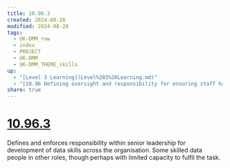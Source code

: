 ```yaml
---
title: 10.96.3
created: 2024-08-28
modified: 2024-08-28
tags:
  - UK-DMM_row
  - index
  - PROJECT
  - UK-DMM
  - UK-DMM_THEME_skills
up:
  - "[Level 3 Learning](Level%203%20Learning.md)"
  - "[10.96 Defining oversight and responsibility for ensuring staff have necessary data skills](10.96%20Defining%20oversight%20and%20responsibility%20for%20ensuring%20staff%20have%20necessary%20data%20skills.md)"
share: true
---
```

# [10.96.3](10.96.3.md)
Defines and enforces responsibility within senior leadership for development of data skills across the organisation. Some skilled data people in other roles, though perhaps with limited capacity to fulfil the task.
